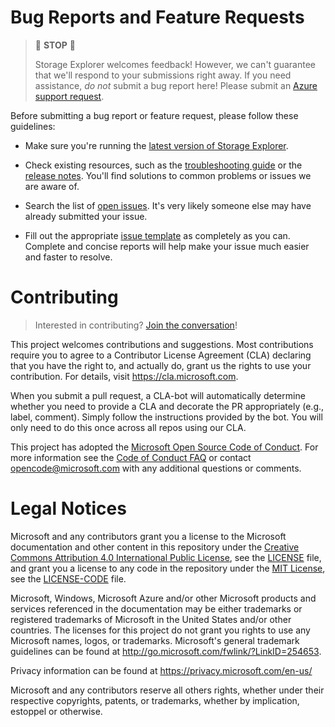 # Bug Reports and Feature Requests

> 🛑 **STOP** 🛑
>
> Storage Explorer welcomes feedback! However, we can't guarantee that we'll respond to your submissions right away. If you need assistance, _do not_ submit a bug report here! Please submit an [Azure support request].

Before submitting a bug report or feature request, please follow these guidelines:

* Make sure you're running the [latest version of Storage Explorer](https://github.com/Microsoft/AzureStorageExplorer/releases/latest).

* Check existing resources, such as the [troubleshooting guide](https://docs.microsoft.com/en-us/azure/storage/common/storage-explorer-troubleshooting) or the [release notes](https://github.com/microsoft/AzureStorageExplorer/releases). You'll find solutions to common problems or issues we are aware of.

* Search the list of [open issues](https://github.com/Microsoft/AzureStorageExplorer/issues). It's very likely someone else may have already submitted your issue.

* Fill out the appropriate [issue template](https://github.com/Microsoft/AzureStorageExplorer/issues/new/choose) as completely as you can. Complete and concise reports will help make your issue much easier and faster to resolve.

[Azure support request]: https://docs.microsoft.com/en-us/azure/azure-supportability/how-to-create-azure-support-request

# Contributing

> Interested in contributing? [Join the conversation](https://github.com/Microsoft/AzureStorageExplorer/issues/138)!

This project welcomes contributions and suggestions.  Most contributions require you to agree to a
Contributor License Agreement (CLA) declaring that you have the right to, and actually do, grant us
the rights to use your contribution. For details, visit https://cla.microsoft.com.

When you submit a pull request, a CLA-bot will automatically determine whether you need to provide
a CLA and decorate the PR appropriately (e.g., label, comment). Simply follow the instructions
provided by the bot. You will only need to do this once across all repos using our CLA.

This project has adopted the [Microsoft Open Source Code of Conduct](https://opensource.microsoft.com/codeofconduct/).
For more information see the [Code of Conduct FAQ](https://opensource.microsoft.com/codeofconduct/faq/) or
contact [opencode@microsoft.com](mailto:opencode@microsoft.com) with any additional questions or comments.

# Legal Notices

Microsoft and any contributors grant you a license to the Microsoft documentation and other content
in this repository under the [Creative Commons Attribution 4.0 International Public License](https://creativecommons.org/licenses/by/4.0/legalcode),
see the [LICENSE](LICENSE) file, and grant you a license to any code in the repository under the [MIT License](https://opensource.org/licenses/MIT), see the
[LICENSE-CODE](LICENSE-CODE) file.

Microsoft, Windows, Microsoft Azure and/or other Microsoft products and services referenced in the documentation
may be either trademarks or registered trademarks of Microsoft in the United States and/or other countries.
The licenses for this project do not grant you rights to use any Microsoft names, logos, or trademarks.
Microsoft's general trademark guidelines can be found at http://go.microsoft.com/fwlink/?LinkID=254653.

Privacy information can be found at https://privacy.microsoft.com/en-us/

Microsoft and any contributors reserve all others rights, whether under their respective copyrights, patents,
or trademarks, whether by implication, estoppel or otherwise.
